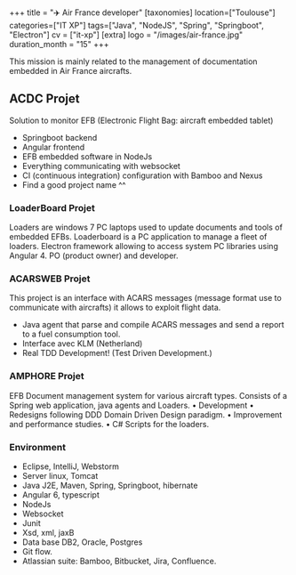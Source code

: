 +++
title = "✈️ Air France developer"
[taxonomies]
location=["Toulouse"]
categories=["IT XP"]
tags=["Java", "NodeJS", "Spring", "Springboot", "Electron"]
cv = ["it-xp"]
[extra]
logo = "/images/air-france.jpg"
duration_month = "15"
+++

This mission is mainly related to the management of documentation embedded in Air France aircrafts.
<!-- more -->

## ACDC Projet

Solution to monitor EFB (Electronic Flight Bag: aircraft embedded tablet)

- Springboot backend
- Angular frontend
- EFB embedded software in NodeJs
- Everything communicating with websocket
- CI (continuous integration) configuration with Bamboo and Nexus
- Find a good project name ^^

### LoaderBoard Projet

Loaders are windows 7 PC laptops used to update documents and tools of embedded EFBs. Loaderboard is a PC application to manage a fleet of loaders.
Electron framework allowing to access system PC libraries using Angular 4. PO (product owner) and developer.

### ACARSWEB Projet

This project is an interface with ACARS messages (message format use to communicate with aircrafts) it allows to exploit flight data.

- Java agent that parse and compile ACARS messages and send a report to a fuel consumption tool.
- Interface avec KLM (Netherland)
- Real TDD Development! (Test Driven Development.)

### AMPHORE Projet

EFB Document management system for various aircraft types. Consists of a Spring web application, java agents and Loaders.
• Development
• Redesigns following DDD Domain Driven Design paradigm.
• Improvement and performance studies.
• C# Scripts for the loaders.

### Environment

- Eclipse, IntelliJ, Webstorm
- Server linux, Tomcat
- Java J2E, Maven, Spring, Springboot, hibernate
- Angular 6, typescript
- NodeJs
- Websocket
- Junit
- Xsd, xml, jaxB
- Data base DB2, Oracle, Postgres
- Git flow.
- Atlassian suite: Bamboo, Bitbucket, Jira, Confluence.
